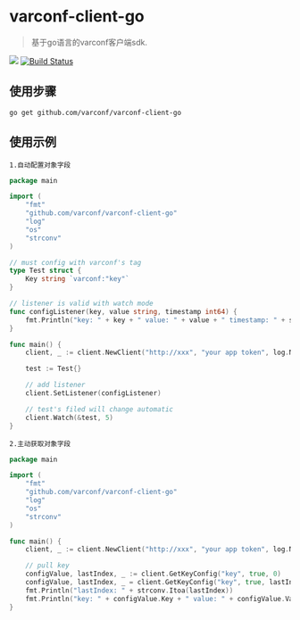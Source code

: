 # varconf-client-go
> 基于go语言的varconf客户端sdk.

![](https://img.shields.io/badge/language-go-cccfff.svg)
[![Build Status](https://travis-ci.org/varconf/varconf-client-go.svg?branch=master)](https://travis-ci.org/varconf/varconf-client-go)

## 使用步骤
```
go get github.com/varconf/varconf-client-go
```

## 使用示例
`1.自动配置对象字段`
```go
package main

import (
	"fmt"
	"github.com/varconf/varconf-client-go"
	"log"
	"os"
	"strconv"
)

// must config with varconf's tag
type Test struct {
	Key string `varconf:"key"`
}

// listener is valid with watch mode
func configListener(key, value string, timestamp int64) {
	fmt.Println("key: " + key + " value: " + value + " timestamp: " + strconv.Itoa(int(timestamp)))
}

func main() {
	client, _ := client.NewClient("http://xxx", "your app token", log.New(os.Stdout, "Info: ", log.Ltime|log.Lshortfile))

	test := Test{}

	// add listener
	client.SetListener(configListener)

	// test's filed will change automatic
	client.Watch(&test, 5)
}
```

`2.主动获取对象字段`
```go
package main

import (
	"fmt"
	"github.com/varconf/varconf-client-go"
	"log"
	"os"
	"strconv"
)

func main() {
	client, _ := client.NewClient("http://xxx", "your app token", log.New(os.Stdout, "Info: ", log.Ltime|log.Lshortfile))

	// pull key
	configValue, lastIndex, _ := client.GetKeyConfig("key", true, 0)
	configValue, lastIndex, _ = client.GetKeyConfig("key", true, lastIndex)
	fmt.Println("lastIndex: " + strconv.Itoa(lastIndex))
	fmt.Println("key: " + configValue.Key + " value: " + configValue.Value + " timestamp: " + strconv.Itoa(int(configValue.Timestamp)))
}
```

